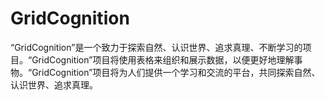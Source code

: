 # GridCognition
“GridCognition”是一个致力于探索自然、认识世界、追求真理、不断学习的项目。“GridCognition”项目将使用表格来组织和展示数据，以便更好地理解事物。“GridCognition”项目将为人们提供一个学习和交流的平台，共同探索自然、认识世界、追求真理。
